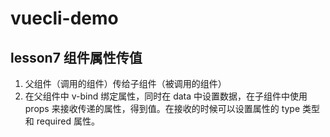 # vuecli-demo

## lesson7 组件属性传值

1. 父组件（调用的组件）传给子组件（被调用的组件）
2. 在父组件中 v-bind 绑定属性，同时在 data 中设置数据，在子组件中使用 props 来接收传递的属性，得到值。在接收的时候可以设置属性的 type 类型和 required 属性。
